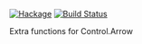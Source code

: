 [![Hackage](https://img.shields.io/hackage/v/arrow-extras.svg)](https://hackage.haskell.org/package/arrow-extras)
[![Build Status](https://secure.travis-ci.org/louispan/arrow-extras.png?branch=master)](http://travis-ci.org/louispan/arrow-extras)

Extra functions for Control.Arrow
